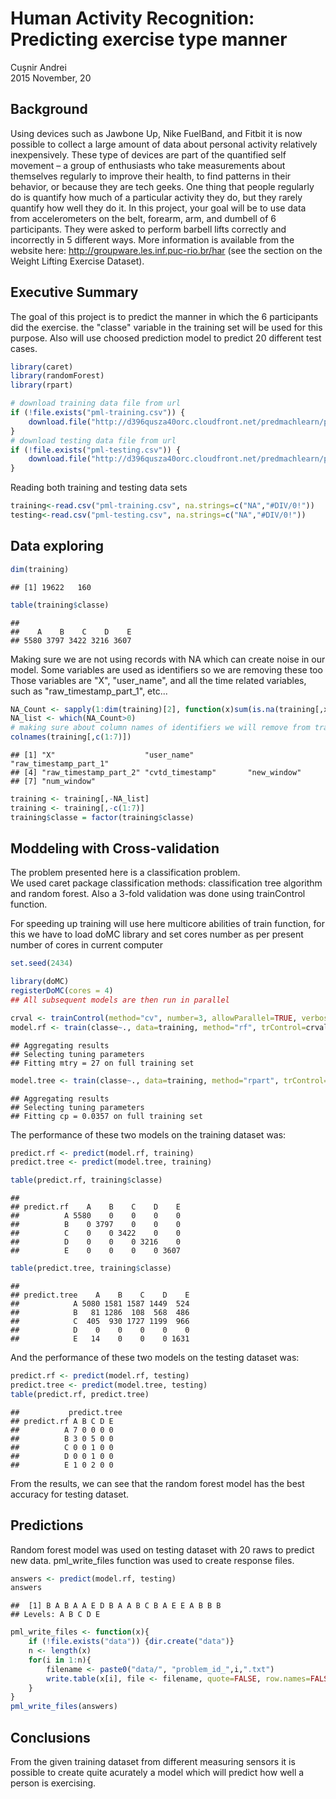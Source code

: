 # Human Activity Recognition: Predicting exercise type manner
Cușnir Andrei  
2015 November, 20  

## Background

Using devices such as Jawbone Up, Nike FuelBand, and Fitbit it is now possible to collect a large amount of data about personal activity relatively inexpensively. These type of devices are part of the quantified self movement – a group of enthusiasts who take measurements about themselves regularly to improve their health, to find patterns in their behavior, or because they are tech geeks. One thing that people regularly do is quantify how much of a particular activity they do, but they rarely quantify how well they do it. In this project, your goal will be to use data from accelerometers on the belt, forearm, arm, and dumbell of 6 participants. They were asked to perform barbell lifts correctly and incorrectly in 5 different ways. More information is available from the website here: http://groupware.les.inf.puc-rio.br/har (see the section on the Weight Lifting Exercise Dataset).  

## Executive Summary

The goal of this project is to predict the manner in which the 6 participants did the exercise. the "classe" variable in the training set will be used for this purpose.
Also will use choosed prediction model to predict 20 different test cases.



```r
library(caret)
library(randomForest)
library(rpart)
```


```r
# download training data file from url
if (!file.exists("pml-training.csv")) {
    download.file("http://d396qusza40orc.cloudfront.net/predmachlearn/pml-training.csv", destfile = "pml-training.csv", method="curl")
}
# download testing data file from url
if (!file.exists("pml-testing.csv")) {
    download.file("http://d396qusza40orc.cloudfront.net/predmachlearn/pml-testing.csv", destfile = "pml-testing.csv", method="curl")
}
```

Reading both training and testing data sets  

```r
training<-read.csv("pml-training.csv", na.strings=c("NA","#DIV/0!"))
testing<-read.csv("pml-testing.csv", na.strings=c("NA","#DIV/0!"))
```

## Data exploring  


```r
dim(training)
```

```
## [1] 19622   160
```

```r
table(training$classe)
```

```
## 
##    A    B    C    D    E 
## 5580 3797 3422 3216 3607
```

Making sure we are not using records with NA which can create noise in our model.
Some variables are used as identifiers so we are removing these too
Those variables are "X", "user_name", and all the time related variables, such as "raw_timestamp_part_1", etc...   


```r
NA_Count <- sapply(1:dim(training)[2], function(x)sum(is.na(training[,x])))
NA_list <- which(NA_Count>0)
# making sure about column names of identifiers we will remove from training set
colnames(training[,c(1:7)])
```

```
## [1] "X"                    "user_name"            "raw_timestamp_part_1"
## [4] "raw_timestamp_part_2" "cvtd_timestamp"       "new_window"          
## [7] "num_window"
```

```r
training <- training[,-NA_list]
training <- training[,-c(1:7)]
training$classe = factor(training$classe)
```


## Moddeling with Cross-validation

The problem presented here is a classification problem.  
We used caret package classification methods: classification tree algorithm and random forest. 
Also a 3-fold validation was done using trainControl function.

For speeding up training will use here multicore abilities of train function, 
for this we have to load doMC library and set cores number as per present number of cores in current computer


```r
set.seed(2434)

library(doMC)
registerDoMC(cores = 4)
## All subsequent models are then run in parallel

crval <- trainControl(method="cv", number=3, allowParallel=TRUE, verboseIter=TRUE)
model.rf <- train(classe~., data=training, method="rf", trControl=crval, allowParallel = TRUE)
```

```
## Aggregating results
## Selecting tuning parameters
## Fitting mtry = 27 on full training set
```

```r
model.tree <- train(classe~., data=training, method="rpart", trControl=crval)
```

```
## Aggregating results
## Selecting tuning parameters
## Fitting cp = 0.0357 on full training set
```

The performance of these two models on the training dataset was:  

```r
predict.rf <- predict(model.rf, training)
predict.tree <- predict(model.tree, training)

table(predict.rf, training$classe)
```

```
##           
## predict.rf    A    B    C    D    E
##          A 5580    0    0    0    0
##          B    0 3797    0    0    0
##          C    0    0 3422    0    0
##          D    0    0    0 3216    0
##          E    0    0    0    0 3607
```

```r
table(predict.tree, training$classe)
```

```
##             
## predict.tree    A    B    C    D    E
##            A 5080 1581 1587 1449  524
##            B   81 1286  108  568  486
##            C  405  930 1727 1199  966
##            D    0    0    0    0    0
##            E   14    0    0    0 1631
```
And the performance of these two models on the testing dataset was:  

```r
predict.rf <- predict(model.rf, testing)
predict.tree <- predict(model.tree, testing)
table(predict.rf, predict.tree)
```

```
##           predict.tree
## predict.rf A B C D E
##          A 7 0 0 0 0
##          B 3 0 5 0 0
##          C 0 0 1 0 0
##          D 0 0 1 0 0
##          E 1 0 2 0 0
```
From the results, we can see that the random forest model has the best accuracy for testing dataset.  

## Predictions
Random forest model was used on testing dataset with 20 raws to predict new data.
pml_write_files function was used to create response files.

```r
answers <- predict(model.rf, testing)
answers
```

```
##  [1] B A B A A E D B A A B C B A E E A B B B
## Levels: A B C D E
```

```r
pml_write_files <- function(x){
    if (!file.exists("data")) {dir.create("data")}
    n <- length(x)
    for(i in 1:n){
        filename <- paste0("data/", "problem_id_",i,".txt")
        write.table(x[i], file <- filename, quote=FALSE, row.names=FALSE, col.names=FALSE)
    }
}
pml_write_files(answers)
```
## Conclusions

From the given training dataset from different measuring sensors it is possible to create quite acurately a model 
which will predict how well a person is exercising.
